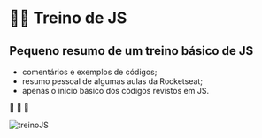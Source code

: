 # 👨‍🎓 Treino de JS
## Pequeno resumo de um treino básico de JS
 * comentários e exemplos de códigos;
 * resumo pessoal de algumas aulas da Rocketseat;
 * apenas o início básico dos códigos revistos em JS.

🚀 🚀 🚀

![treinoJS](https://user-images.githubusercontent.com/82122343/129432701-5faa9b1b-0d9b-4a4d-a4b7-c646766ec020.jpg)


